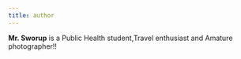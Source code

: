 ```yaml
---
title: author
---
```


**Mr. Sworup** is a Public Health student,Travel enthusiast and Amature photographer!!
